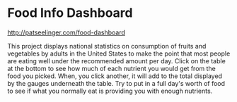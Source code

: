 # Food Info Dashboard

<a href="http://patseelinger.com/food-dashboard">http://patseelinger.com/food-dashboard</a>

This project displays national statistics on consumption of fruits and vegetables by adults in the United States to make the point that most people are eating
well under the recommended amount per day. Click on the table at the bottom to see how much of each nutrient you would get from the food 
you picked. When, you click another, it will add to the total displayed by the gauges underneath the table. Try to put in a full day's worth of
food to see if what you normally eat is providing you with enough nutrients.
